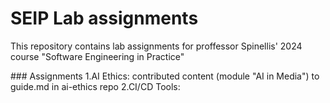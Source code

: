 # SEIP Lab assignments 
<p>This repository contains lab assignments for proffessor Spinellis' 2024 course "Software Engineering in Practice"</p>
### Assignments
1.AI Ethics: contributed content (module "AI in Media") to guide.md in ai-ethics repo 
2.CI/CD Tools: 